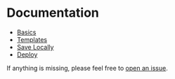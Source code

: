 # Documentation

- [Basics]()
- [Templates](./TEMPLATE.MD)
- [Save Locally](./SAVE_LOCAL.MD)
- [Deploy](./HOW_TO_RUN.MD)

If anything is missing, please feel free to [open an issue](https://github.com/jareer12/hydrazine/issues).